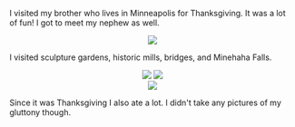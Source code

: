 I visited my brother who lives in Minneapolis for Thanksgiving. It was a lot of fun! I got to meet my nephew as well.

<center> <img src="require('assets/images/posts/minnesota/ezra_1.jpg')" style="max-width: 600;" /> </center>

I visited sculpture gardens, historic mills, bridges, and Minehaha Falls.

<center> <img src="require('assets/images/posts/minnesota/minnesota_1.jpg')" style="max-width: 400;" /> <img src="require('assets/images/posts/minnesota/minnesota_3.jpg')" style="max-width: 400;" /> </center>

<center> <img src="require('assets/images/posts/minnesota/minnesota_4.jpg')" style="max-width: 400;" /> </center>

Since it was Thanksgiving I also ate a lot. I didn't take any pictures of my gluttony though.
